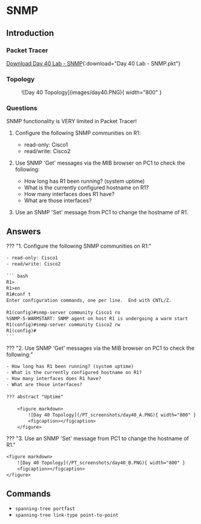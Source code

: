 # SNMP

## Introduction

### Packet Tracer

[Download Day 40 Lab - SNMP](../assets/packet-tracer-files/Day%2040%20Lab%20-%20SNMP.pkt){:download="Day 40 Lab - SNMP.pkt"}

### Topology

<figure markdown>
  ![Day 40 Topology](images/day40.PNG){ width="800" }
  <figcaption></figcaption>
</figure>

### Questions

SNMP functionality is VERY limited in Packet Tracer!

1. Configure the following SNMP communities on R1:
    - read-only: Cisco1
    - read/write: Cisco2

2. Use SNMP 'Get' messages via the MIB browser on PC1 to check the following:
    - How long has R1 been running? (system uptime)
    - What is the currently configured hostname on R1?
    - How many interfaces does R1 have?
    - What are those interfaces?
 
3. Use an SNMP 'Set' message from PC1 to change the hostname of R1.

## Answers


??? "1. Configure the following SNMP communities on R1:"

    - read-only: Cisco1
    - read/write: Cisco2

    ``` bash
    R1>
    R1>en
    R1#conf t
    Enter configuration commands, one per line.  End with CNTL/Z.

    R1(config)#snmp-server community Cisco1 ro
    %SNMP-5-WARMSTART: SNMP agent on host R1 is undergoing a warm start
    R1(config)#snmp-server community Cisco2 rw
    R1(config)#
    ```



??? "2. Use SNMP 'Get' messages via the MIB browser on PC1 to check the following:"

    - How long has R1 been running? (system uptime)
    - What is the currently configured hostname on R1?
    - How many interfaces does R1 have?
    - What are those interfaces?

    ??? abstract "Uptime"

        <figure markdown>
            ![Day 40 Topology](/PT_screenshots/day40_A.PNG){ width="800" }
            <figcaption></figcaption>
        </figure>



??? "3. Use an SNMP 'Set' message from PC1 to change the hostname of R1."

    <figure markdown>
        ![Day 40 Topology](/PT_screenshots/day40_B.PNG){ width="800" }
        <figcaption></figcaption>
    </figure>

## Commands

* `spanning-tree portfast `
* `spanning-tree link-type point-to-point `

  